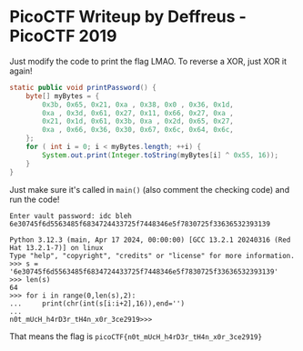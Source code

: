 # PicoCTF Writeup by Deffreus - PicoCTF 2019

Just modify the code to print the flag LMAO.
To reverse a XOR, just XOR it again!

```vaultDoor6.java
static public void printPassword() {
	byte[] myBytes = {
		0x3b, 0x65, 0x21, 0xa , 0x38, 0x0 , 0x36, 0x1d,
		0xa , 0x3d, 0x61, 0x27, 0x11, 0x66, 0x27, 0xa ,
		0x21, 0x1d, 0x61, 0x3b, 0xa , 0x2d, 0x65, 0x27,
		0xa , 0x66, 0x36, 0x30, 0x67, 0x6c, 0x64, 0x6c,
	};
	for ( int i = 0; i < myBytes.length; ++i) {
		System.out.print(Integer.toString(myBytes[i] ^ 0x55, 16));
	}
}
```

Just make sure it's called in `main()` (also comment the checking code) and run the code!

```$ javac VaultDoor6.java && java VaultDoor6 
Enter vault password: idc bleh
6e30745f6d5563485f6834724433725f7448346e5f7830725f33636532393139
```
```$ python3
Python 3.12.3 (main, Apr 17 2024, 00:00:00) [GCC 13.2.1 20240316 (Red Hat 13.2.1-7)] on linux
Type "help", "copyright", "credits" or "license" for more information.
>>> s = '6e30745f6d5563485f6834724433725f7448346e5f7830725f33636532393139'
>>> len(s)
64
>>> for i in range(0,len(s),2):
...     print(chr(int(s[i:i+2],16)),end='')
... 
n0t_mUcH_h4rD3r_tH4n_x0r_3ce2919>>> 
```

That means the flag is `picoCTF{n0t_mUcH_h4rD3r_tH4n_x0r_3ce2919}`
